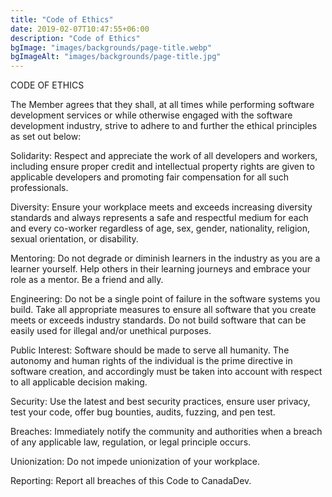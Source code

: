 ```yaml
---
title: "Code of Ethics"
date: 2019-02-07T10:47:55+06:00
description: "Code of Ethics"
bgImage: "images/backgrounds/page-title.webp"
bgImageAlt: "images/backgrounds/page-title.jpg"
---
```


CODE OF ETHICS

The Member agrees that they shall, at all times while performing software development services or while otherwise engaged with the software development industry, strive to adhere to and further the ethical principles as set out below: 

Solidarity: Respect and appreciate the work of all developers and workers, including ensure proper credit and intellectual property rights are given to applicable developers and promoting fair compensation for all such professionals.

Diversity: Ensure your workplace meets and exceeds increasing diversity standards and always represents a safe and respectful medium for each and every co-worker regardless of age, sex, gender, nationality, religion, sexual orientation, or disability.

Mentoring: Do not degrade or diminish learners in the industry as you are a learner yourself. Help others in their learning journeys and embrace your role as a mentor. Be a friend and ally.

Engineering: Do not be a single point of failure in the software systems you build. Take all appropriate measures to ensure all software that you create meets or exceeds industry standards. Do not build software that can be easily used for illegal and/or unethical purposes. 

Public Interest: Software should be made to serve all humanity. The autonomy and human rights of the individual is the prime directive in software creation, and accordingly must be taken into account with respect to all applicable decision making.

Security: Use the latest and best security practices, ensure user privacy, test your code, offer bug bounties, audits, fuzzing, and pen test.

Breaches: Immediately notify the community and authorities when a breach of any applicable law, regulation, or legal principle occurs.

Unionization: Do not impede unionization of your workplace.

Reporting: Report all breaches of this Code to CanadaDev.
